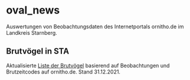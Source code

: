 # oval_news
Auswertungen von Beobachtungsdaten des Internetportals ornitho.de im Landkreis Starnberg.


## Brutvögel in STA
Aktualisierte [Liste der Brutvögel](Max_BZC_pro_Taxon_und_Jahr.xlsx) basierend auf Beobachtungen und Brutzeitcodes auf ornitho.de. Stand 31.12.2021.


